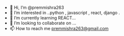 - 👋 Hi, I’m @premmishra263
- 👀 I’m interested in ..python , javascript , react, django .
- 🌱 I’m currently learning REACT...
- 💞️ I’m looking to collaborate on ...
- 📫 How to reach me premmishra263@gmail.com

<!---
premmishra263/premmishra263 is a ✨ special ✨ repository because its `README.md` (this file) appears on your GitHub profile.
You can click the Preview link to take a look at your changes.
--->
